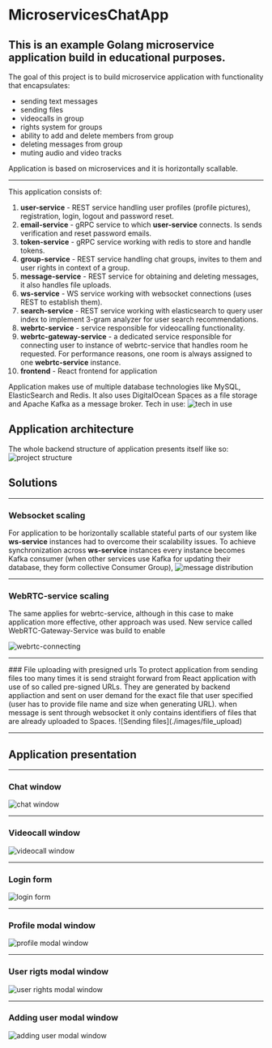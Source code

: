 # MicroservicesChatApp

## This is an example Golang microservice application build in educational purposes.

The goal of this project is to build microservice application with functionality that encapsulates: 
- sending text messages
- sending files
- videocalls in group
- rights system for groups
- ability to add and delete members from group
- deleting messages from group
- muting audio and video tracks

Application is based on microservices and it is horizontally scallable.

<hr />
This application consists of: 

1. **user-service** - REST service handling user profiles (profile pictures), registration, login, logout and password reset.
2. **email-service**  - gRPC service to which **user-service** connects. Is sends verification and reset password emails.
3. **token-service** - gRPC service working with redis to store and handle tokens.
4. **group-service** - REST service handling chat groups, invites to them and user rights in context of a group.
5. **message-service** - REST service for obtaining and deleting messages, it also handles file uploads.
6. **ws-service** - WS service working with websocket connections (uses REST to establish them).
7. **search-service** - REST service working with elasticsearch to query user index to implement 3-gram analyzer for user search recommendations.
8. **webrtc-service** - service responsible for videocalling functionality.
9. **webrtc-gateway-service** - a dedicated service responsible for connecting user to instance of webrtc-service that handles room he requested. For performance reasons, one room is always assigned to one **webrtc-service** instance. 
10. **frontend** - React frontend for application

Application makes use of multiple database technologies like MySQL, ElasticSearch and Redis. It also uses DigitalOcean Spaces as a file storage and Apache Kafka as a message broker. Tech in use:
![tech in use](./images/tech.png)

## Application architecture
The whole backend structure of application presents itself like so:
![project structure](./images/arch.png)

## Solutions
<hr />

### Websocket scaling
For application to be horizontally scallable stateful parts of our system like **ws-service** instances had to overcome their scalability issues. To achieve synchronization across **ws-service** instances every instance becomes Kafka consumer (when other services use Kafka for updating their database, they form collective Consumer Group),
![message distribution](./images/websocket.png)
<hr />

### WebRTC-service scaling
The same applies for webrtc-service, although in this case to make application more effective, other approach was used. New service called WebRTC-Gateway-Service was build to enable 

![webrtc-connecting](./images/webrtc.png)

<hr />
### File uploading with presigned urls
To protect application from sending files too many times it is send straight forward from React application with use of so called pre-signed URLs. They are generated by backend appliaction and sent on user demand for the exact file that user specified (user has to provide file name and size when generating URL). when message is sent through websocket it only contains identifiers of files that are already uploaded to Spaces.
![Sending files](./images/file_upload)

<hr />

## Application presentation
<hr />

### Chat window

![chat window](./images/chat.png)

<hr />

### Videocall window

![videocall window](./images/video_call.png)

<hr />

### Login form

![login form](./images/login.png)

<hr />

### Profile modal window

![profile modal window](./images/profile.png)

<hr />

### User rigts modal window

![user rights modal window](./member_rights.png)

<hr />

### Adding user modal window
![adding user modal window](./images/adding_member.png)

